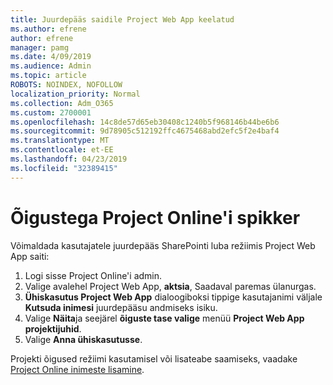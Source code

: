 ```yaml
---
title: Juurdepääs saidile Project Web App keelatud
ms.author: efrene
author: efrene
manager: pamg
ms.date: 4/09/2019
ms.audience: Admin
ms.topic: article
ROBOTS: NOINDEX, NOFOLLOW
localization_priority: Normal
ms.collection: Adm_O365
ms.custom: 2700001
ms.openlocfilehash: 14c8de57d65eb30408c1240b5f968146b44be6b6
ms.sourcegitcommit: 9d78905c512192ffc4675468abd2efc5f2e4baf4
ms.translationtype: MT
ms.contentlocale: et-EE
ms.lasthandoff: 04/23/2019
ms.locfileid: "32389415"
---
```

# <a name="help-with-permissions-in-project-online"></a>Õigustega Project Online'i spikker

Võimaldada kasutajatele juurdepääs SharePointi luba režiimis Project Web App saiti:

1. Logi sisse Project Online'i admin.
2. Valige avalehel Project Web App, **aktsia**, Saadaval paremas ülanurgas.
3. **Ühiskasutus Project Web App** dialoogiboksi tippige kasutajanimi väljale **Kutsuda inimesi** juurdepääsu andmiseks isiku.
4. Valige **Näita**ja seejärel **õiguste tase valige** menüü **Project Web App projektijuhid**.
5. Valige **Anna ühiskasutusse**.

Projekti õigused režiimi kasutamisel või lisateabe saamiseks, vaadake [Project Online inimeste lisamine](https://docs.microsoft.com/projectonline/step-2-add-people-to-project-online).


  

